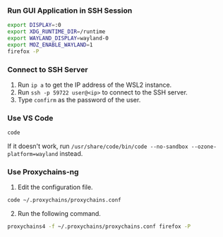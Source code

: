 ### Run GUI Application in SSH Session

```sh
export DISPLAY=:0
export XDG_RUNTIME_DIR=/runtime
export WAYLAND_DISPLAY=wayland-0
export MOZ_ENABLE_WAYLAND=1
firefox -P
```

### Connect to SSH Server

1. Run `ip a` to get the IP address of the WSL2 instance.
2. Run `ssh -p 59722 user@<ip>` to connect to the SSH server.
3. Type `confirm` as the password of the user.

### Use VS Code

```sh
code
```

If it doesn't work, run `/usr/share/code/bin/code --no-sandbox --ozone-platform=wayland` instead.

### Use Proxychains-ng

1. Edit the configuration file.

```sh
code ~/.proxychains/proxychains.conf
```

2. Run the following command.

```sh
proxychains4 -f ~/.proxychains/proxychains.conf firefox -P
```
